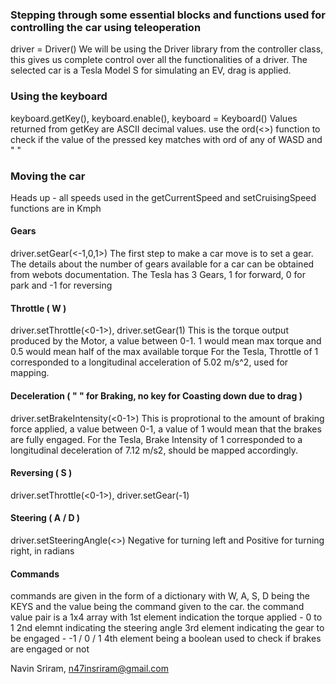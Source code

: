 ### Stepping through some essential blocks and functions used for controlling the car using teleoperation
driver = Driver()
We will be using the Driver library from the controller class, this gives us complete control over all the functionalities of a driver.
The selected car is a Tesla Model S for simulating an EV, drag is applied.

### Using the keyboard
keyboard.getKey(), keyboard.enable(<sampling frequency>), keyboard = Keyboard()
Values returned from getKey are ASCII decimal values.
use the ord(<>) function to check if the value of the pressed key matches with ord of any of WASD and " "

### Moving the car
Heads up - all speeds used in the getCurrentSpeed and setCruisingSpeed functions are in Kmph
#### Gears 
driver.setGear(<-1,0,1>)
The first step to make a car move is to set a gear. The details about the number of gears available for a car can be obtained from webots documentation.
The Tesla has 3 Gears, 1 for forward, 0 for park and -1 for reversing

#### Throttle ( W )
driver.setThrottle(<0-1>), driver.setGear(1)
This is the torque output produced by the Motor, a value between 0-1. 1 would mean max torque and 0.5 would mean half of the max available torque
For the Tesla, Throttle of 1 corresponded to a longitudinal acceleration of 5.02 m/s^2, used for mapping.

#### Deceleration ( " " for Braking, no key for Coasting down due to drag )
driver.setBrakeIntensity(<0-1>)
This is proprotional to the amount of braking force applied, a value between 0-1, a value of 1 would mean that the brakes are fully engaged.
For the Tesla, Brake Intensity of 1 corresponded to a longitudinal deceleration of 7.12 m/s2, should be mapped accordingly.

#### Reversing ( S )
driver.setThrottle(<0-1>), driver.setGear(-1)

#### Steering ( A / D )
driver.setSteeringAngle(<>)
Negative for turning left and Positive for turning right, in radians

#### Commands
commands are given in the form of a dictionary with W, A, S, D being the KEYS and the value being the command given to the car.
the command value pair is a 1x4 array with
1st element indication the torque applied - 0 to 1
2nd elemnt indicating the steering angle 
3rd element indicating the gear to be engaged - -1 / 0 / 1
4th element being a boolean used to check if brakes are engaged or not

Navin Sriram, n47insriram@gmail.com



